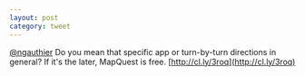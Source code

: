 ```yaml
---
layout: post
category: tweet
---
```

[@ngauthier](http://twitter.com/ngauthier) Do you mean that specific app or turn-by-turn directions in general? If it's the later, MapQuest is free. [http://cl.ly/3roq](http://cl.ly/3roq)
